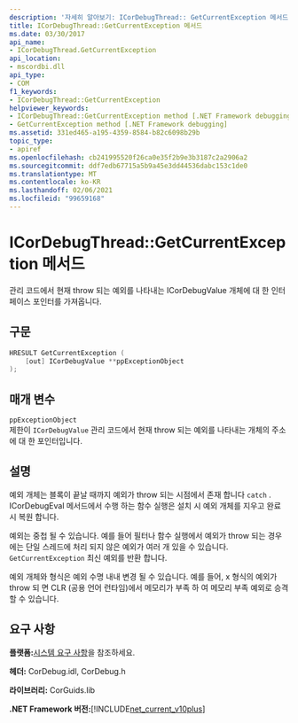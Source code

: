```yaml
---
description: '자세히 알아보기: ICorDebugThread:: GetCurrentException 메서드'
title: ICorDebugThread::GetCurrentException 메서드
ms.date: 03/30/2017
api_name:
- ICorDebugThread.GetCurrentException
api_location:
- mscordbi.dll
api_type:
- COM
f1_keywords:
- ICorDebugThread::GetCurrentException
helpviewer_keywords:
- ICorDebugThread::GetCurrentException method [.NET Framework debugging]
- GetCurrentException method [.NET Framework debugging]
ms.assetid: 331ed465-a195-4359-8584-b82c6098b29b
topic_type:
- apiref
ms.openlocfilehash: cb241995520f26ca0e35f2b9e3b3187c2a2906a2
ms.sourcegitcommit: ddf7edb67715a5b9a45e3dd44536dabc153c1de0
ms.translationtype: MT
ms.contentlocale: ko-KR
ms.lasthandoff: 02/06/2021
ms.locfileid: "99659168"
---
```

# <a name="icordebugthreadgetcurrentexception-method"></a>ICorDebugThread::GetCurrentException 메서드

관리 코드에서 현재 throw 되는 예외를 나타내는 ICorDebugValue 개체에 대 한 인터페이스 포인터를 가져옵니다.  
  
## <a name="syntax"></a>구문  
  
```cpp  
HRESULT GetCurrentException (  
    [out] ICorDebugValue **ppExceptionObject  
);  
```  
  
## <a name="parameters"></a>매개 변수  

 `ppExceptionObject`  
 제한이 `ICorDebugValue` 관리 코드에서 현재 throw 되는 예외를 나타내는 개체의 주소에 대 한 포인터입니다.  
  
## <a name="remarks"></a>설명  

 예외 개체는 블록이 끝날 때까지 예외가 throw 되는 시점에서 존재 합니다 `catch` . ICorDebugEval 메서드에서 수행 하는 함수 실행은 설치 시 예외 개체를 지우고 완료 시 복원 합니다.  
  
 예외는 중첩 될 수 있습니다. 예를 들어 필터나 함수 실행에서 예외가 throw 되는 경우에는 단일 스레드에 처리 되지 않은 예외가 여러 개 있을 수 있습니다. `GetCurrentException` 최신 예외를 반환 합니다.  
  
 예외 개체와 형식은 예외 수명 내내 변경 될 수 있습니다. 예를 들어, x 형식의 예외가 throw 되 면 CLR (공용 언어 런타임)에서 메모리가 부족 하 여 메모리 부족 예외로 승격할 수 있습니다.  
  
## <a name="requirements"></a>요구 사항  

 **플랫폼:**[시스템 요구 사항](../../get-started/system-requirements.md)을 참조하세요.  
  
 **헤더:** CorDebug.idl, CorDebug.h  
  
 **라이브러리:** CorGuids.lib  
  
 **.NET Framework 버전:**[!INCLUDE[net_current_v10plus](../../../../includes/net-current-v10plus-md.md)]
